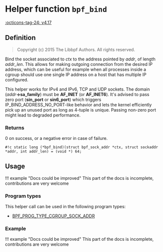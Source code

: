 # Helper function `bpf_bind`

<!-- [FEATURE_TAG](bpf_bind) -->
[:octicons-tag-24: v4.17](https://github.com/torvalds/linux/commit/d74bad4e74ee373787a9ae24197c17b7cdc428d5)
<!-- [/FEATURE_TAG] -->

## Definition

> Copyright (c) 2015 The Libbpf Authors. All rights reserved.

<!-- [HELPER_FUNC_DEF] -->
Bind the socket associated to _ctx_ to the address pointed by _addr_, of length _addr_len_. This allows for making outgoing connection from the desired IP address, which can be useful for example when all processes inside a cgroup should use one single IP address on a host that has multiple IP configured.

This helper works for IPv4 and IPv6, TCP and UDP sockets. The domain (_addr_**->sa_family**) must be **AF_INET** (or **AF_INET6**). It's advised to pass zero port (**sin_port** or **sin6_port**) which triggers IP_BIND_ADDRESS_NO_PORT-like behavior and lets the kernel efficiently pick up an unused port as long as 4-tuple is unique. Passing non-zero port might lead to degraded performance.

### Returns

0 on success, or a negative error in case of failure.

`#!c static long (*bpf_bind)(struct bpf_sock_addr *ctx, struct sockaddr *addr, int addr_len) = (void *) 64;`
<!-- [/HELPER_FUNC_DEF] -->

## Usage

!!! example "Docs could be improved"
    This part of the docs is incomplete, contributions are very welcome

### Program types

This helper call can be used in the following program types:

<!-- DO NOT EDIT MANUALLY -->
<!-- [HELPER_FUNC_PROG_REF] -->
 * [BPF_PROG_TYPE_CGROUP_SOCK_ADDR](../program-type/BPF_PROG_TYPE_CGROUP_SOCK_ADDR.md)
<!-- [/HELPER_FUNC_PROG_REF] -->

### Example

!!! example "Docs could be improved"
    This part of the docs is incomplete, contributions are very welcome
